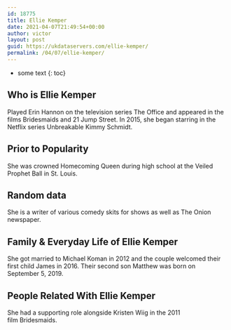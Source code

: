 ```yaml
---
id: 18775
title: Ellie Kemper
date: 2021-04-07T21:49:54+00:00
author: victor
layout: post
guid: https://ukdataservers.com/ellie-kemper/
permalink: /04/07/ellie-kemper/
---
```


* some text
{: toc}


## Who is Ellie Kemper



Played Erin Hannon on the television series The Office and appeared in the films Bridesmaids and 21 Jump Street. In 2015, she began starring in the Netflix series Unbreakable Kimmy Schmidt. 

                
                
                
## Prior to Popularity



She was crowned Homecoming Queen during high school at the Veiled Prophet Ball in St. Louis. 

                
                
                
## Random data



She is a writer of various comedy skits for shows as well as The Onion newspaper. 

                
                
                
## Family & Everyday Life of Ellie Kemper



She got married to Michael Koman in 2012 and the couple welcomed their first child James in 2016. Their second son Matthew was born on September 5, 2019.

                
                
                
## People Related With Ellie Kemper



She had a supporting role alongside Kristen Wiig in the 2011 film Bridesmaids. 

                
              
            
          
          
          
